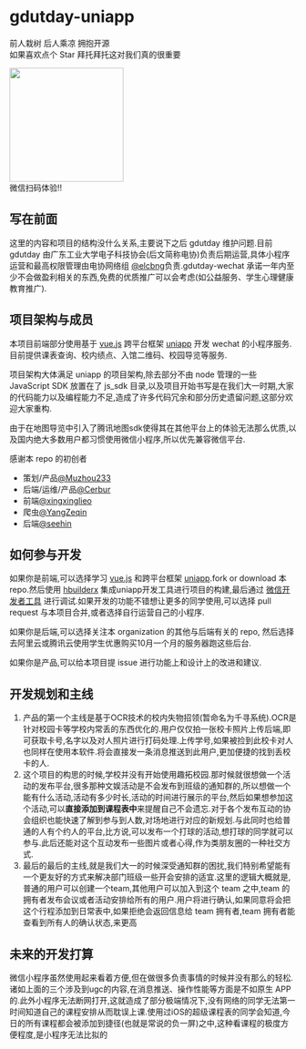 # gdutday-uniapp 
前人栽树  后人乘凉  拥抱开源  
如果喜欢点个 Star 拜托拜托这对我们真的很重要  

<img src="https://gdutday.gitee.io/textpage/images/pic14.jpg" width="200px" height="200px"></img>  
微信扫码体验!!

## 写在前面
这里的内容和项目的结构没什么关系,主要说下之后 gdutday 维护问题.目前 gdutday 由广东工业大学电子科技协会(后文简称电协)负责后期运营,具体小程序运营和最高权限管理由电协网络组 [@elcbng](https://github.com/elcbng)负责.gdutday-wechat 承诺一年内至少不会做盈利相关的东西,免费的优质推广可以会考虑(如公益服务、学生心理健康教育推广).

## 项目架构与成员
本项目前端部分使用基于 [vue.js](https://github.com/vuejs/vue) 跨平台框架 [uniapp](https://github.com/dcloudio/uni-app) 开发 wechat 的小程序服务.目前提供课表查询、校内绩点、入馆二维码、校园导览等服务.

项目架构大体满足 uniapp 的项目架构,除去部分不由 node 管理的一些JavaScript SDK 放置在了 js_sdk 目录,以及项目开始书写是在我们大一时期,大家的代码能力以及编程能力不足,造成了许多代码冗余和部分历史遗留问题,这部分欢迎大家重构.

由于在地图导览中引入了腾讯地图sdk使得其在其他平台上的体验无法那么优质,以及国内绝大多数用户都习惯使用微信小程序,所以优先兼容微信平台.

感谢本 repo 的初创者
- 策划/产品[@Muzhou233](https://github.com/Muzhou233)
- 后端/运维/产品[@Cerbur](https://github.com/Cerbur)
- 前端[@xingxinglieo](https://github.com/xingxinglieo)
- 爬虫[@YangZeqin](https://github.com/YangZeqin)
- 后端[@seehin](https://github.com/seehin)

## 如何参与开发
如果你是前端,可以选择学习 [vue.js](https://github.com/vuejs/vue) 和跨平台框架 [uniapp](https://github.com/dcloudio/uni-app).fork or download 本 repo.然后使用 [hbuilderx](https://dcloud.io/hbuilderx.html) 集成uniapp开发工具进行项目的构建,最后通过 [微信开发者工具](https://developers.weixin.qq.com/miniprogram/dev/devtools/download.html) 进行调试.如果开发的功能不错想让更多的同学使用,可以选择 pull request 与本项目合并,或者选择自行运营自己的小程序.  

如果你是后端,可以选择关注本 organization 的其他与后端有关的 repo, 然后选择去阿里云或腾讯云使用学生优惠购买10月一个月的服务器跑这些后台.  

如果你是产品,可以给本项目提 issue 进行功能上和设计上的改进和建议.  

## 开发规划和主线
1. 产品的第一个主线是基于OCR技术的校内失物招领(暂命名为千寻系统).OCR是针对校园卡等学校内常丢的东西优化的.用户仅仅拍一张校卡照片上传后端,即可获取卡号,名字以及对人照片进行打码处理.上传学号,如果被捡到此校卡对人也同样在使用本软件.将会直接发一条消息推送到此用户,更加便捷的找到丢校卡的人.  
2. 这个项目的构思的时候,学校并没有开始使用趣拓校园.那时候就很想做一个活动的发布平台,很多那种文娱活动是不会发布到班级的通知群的,所以想做一个能有什么活动,活动有多少时长,活动的时间进行展示的平台,然后如果想参加这个活动,可以**直接添加到课程表中**来提醒自己不会遗忘.对于各个发布互动的协会组织也能快速了解到参与到人数,对场地进行对应的新规划.与此同时也给普通的人有个约人的平台,比方说,可以发布一个打球的活动,想打球的同学就可以参与.此后还能对这个互动发布一些图片或者心得,作为类朋友圈的一种社交方式.  
3. 最后的最后的主线,就是我们大一的时候深受通知群的困扰,我们特别希望能有一个更友好的方式来解决部门班级一些开会安排的适宜.这里的逻辑大概就是,普通的用户可以创建一个team,其他用户可以加入到这个 team 之中,team 的拥有者发布会议或者活动安排给所有的用户.用户将进行确认,如果同意将会把这个行程添加到日常表中,如果拒绝会返回信息给 team 拥有者,team 拥有者能查看到所有人的确认状态,来更高

## 未来的开发打算
微信小程序虽然使用起来看着方便,但在做很多负责事情的时候并没有那么的轻松.诸如上面的三个涉及到ugc的内容,在消息推送、操作性能等方面是不如原生 APP 的.此外小程序无法断网打开,这就造成了部分极端情况下,没有网络的同学无法第一时间知道自己的课程安排从而耽误上课.使用过iOS的超级课程表的同学会知道,今日的所有课程都会被添加到捷径(也就是常说的负一屏)之中,这种看课程的极度方便程度,是小程序无法比拟的
